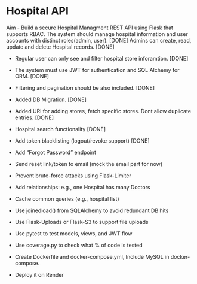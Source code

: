 # Hospital API

Aim - Build a secure Hospital Managment REST API using Flask that supports RBAC.
The system should manage hospital information and user accounts with distinct roles(admin, user). [DONE]
Admins can create, read, update and delete Hospital records. [DONE]

- Regular user can only see and filter hospital store inforamtion. [DONE]
- The system must use JWT for authentication and SQL Alchemy for ORM. [DONE]
- Filtering and pagination should be also included. [DONE]

- Added DB Migration. [DONE]
- Added URl for adding stores, fetch specific stores. Dont allow duplicate entries. [DONE]
- Hospital search functionality [DONE]
- Add token blacklisting (logout/revoke support) [DONE]
- Add “Forgot Password” endpoint
- Send reset link/token to email (mock the email part for now)
- Prevent brute-force attacks using Flask-Limiter
- Add relationships: e.g., one Hospital has many Doctors
- Cache common queries (e.g., hospital list)
- Use joinedload() from SQLAlchemy to avoid redundant DB hits
- Use Flask-Uploads or Flask-S3 to support file uploads
- Use pytest to test models, views, and JWT flow
- Use coverage.py to check what % of code is tested
- Create Dockerfile and docker-compose.yml, Include MySQL in docker-compose.
- Deploy it on Render
